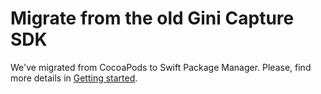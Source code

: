 Migrate from the old Gini Capture SDK
=====================================

We've migrated from CocoaPods to Swift Package Manager. Please, find more details in [Getting started](https://developer.gini.net/gini-mobile-ios/GiniCaptureSDK/getting-started.html).
